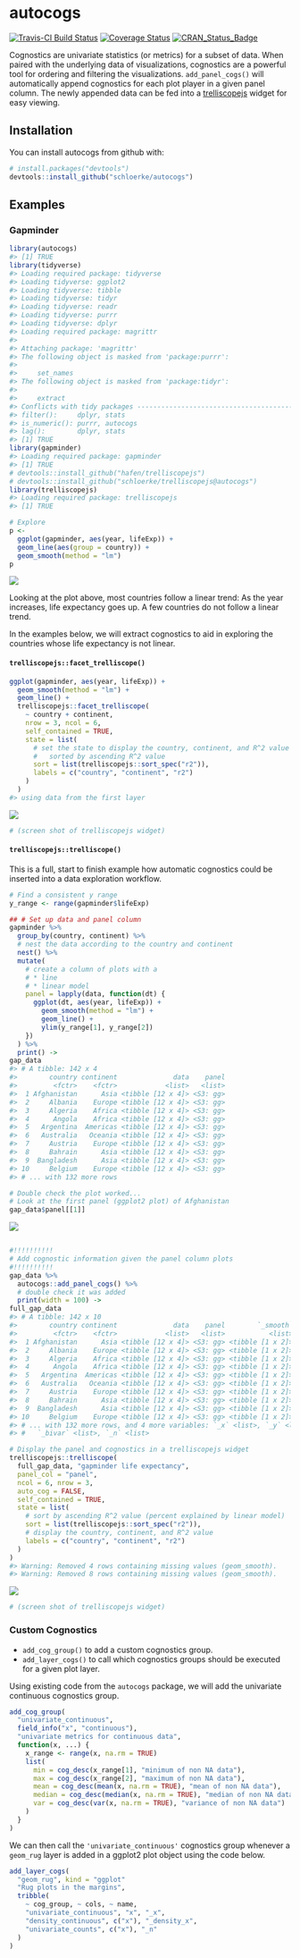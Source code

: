 
<!-- rmarkdown::render("README.Rmd") -->
<!-- README.md is generated from README.Rmd. Please edit that file -->
autocogs
========

[![Travis-CI Build Status](https://travis-ci.org/schloerke/autocogs.svg?branch=master)](https://travis-ci.org/schloerke/autocogs) [![Coverage Status](https://img.shields.io/codecov/c/github/schloerke/autocogs/master.svg)](https://codecov.io/github/schloerke/autocogs?branch=master) [![CRAN\_Status\_Badge](http://www.r-pkg.org/badges/version/autocogs)](https://cran.r-project.org/package=autocogs)

Cognostics are univariate statistics (or metrics) for a subset of data. When paired with the underlying data of visualizations, cognostics are a powerful tool for ordering and filtering the visualizations. `add_panel_cogs()` will automatically append cognostics for each plot player in a given panel column. The newly appended data can be fed into a [trelliscopejs](github.com/hafen/trelliscopejs) widget for easy viewing.

Installation
------------

You can install autocogs from github with:

``` r
# install.packages("devtools")
devtools::install_github("schloerke/autocogs")
```

Examples
--------

### Gapminder

``` r
library(autocogs)
#> [1] TRUE
library(tidyverse)
#> Loading required package: tidyverse
#> Loading tidyverse: ggplot2
#> Loading tidyverse: tibble
#> Loading tidyverse: tidyr
#> Loading tidyverse: readr
#> Loading tidyverse: purrr
#> Loading tidyverse: dplyr
#> Loading required package: magrittr
#>
#> Attaching package: 'magrittr'
#> The following object is masked from 'package:purrr':
#>
#>     set_names
#> The following object is masked from 'package:tidyr':
#>
#>     extract
#> Conflicts with tidy packages ----------------------------------------------
#> filter():     dplyr, stats
#> is_numeric(): purrr, autocogs
#> lag():        dplyr, stats
#> [1] TRUE
library(gapminder)
#> Loading required package: gapminder
#> [1] TRUE
# devtools::install_github("hafen/trelliscopejs")
# devtools::install_github("schloerke/trelliscopejs@autocogs")
library(trelliscopejs)
#> Loading required package: trelliscopejs
#> [1] TRUE

# Explore
p <-
  ggplot(gapminder, aes(year, lifeExp)) +
  geom_line(aes(group = country)) +
  geom_smooth(method = "lm")
p
```

![](man/figures/explore-1.png)

Looking at the plot above, most countries follow a linear trend: As the year increases, life expectancy goes up. A few countries do not follow a linear trend.

In the examples below, we will extract cognostics to aid in exploring the countries whose life expectancy is not linear.

#### `trelliscopejs::facet_trelliscope()`

``` r
ggplot(gapminder, aes(year, lifeExp)) +
  geom_smooth(method = "lm") +
  geom_line() +
  trelliscopejs::facet_trelliscope(
    ~ country + continent,
    nrow = 3, ncol = 6,
    self_contained = TRUE,
    state = list(
      # set the state to display the country, continent, and R^2 value
      #   sorted by ascending R^2 value
      sort = list(trelliscopejs::sort_spec("r2")),
      labels = c("country", "continent", "r2")
    )
  )
#> using data from the first layer
```

![](man/figures/facet_trelliscope-1.png)

``` r
# (screen shot of trelliscopejs widget)
```

#### `trelliscopejs::trelliscope()`

This is a full, start to finish example how automatic cognostics could be inserted into a data exploration workflow.

``` r
# Find a consistent y range
y_range <- range(gapminder$lifeExp)

## # Set up data and panel column
gapminder %>%
  group_by(country, continent) %>%
  # nest the data according to the country and continent
  nest() %>%
  mutate(
    # create a column of plots with a
    # * line
    # * linear model
    panel = lapply(data, function(dt) {
      ggplot(dt, aes(year, lifeExp)) +
        geom_smooth(method = "lm") +
        geom_line() +
        ylim(y_range[1], y_range[2])
    })
  ) %>%
  print() ->
gap_data
#> # A tibble: 142 x 4
#>        country continent              data    panel
#>         <fctr>    <fctr>            <list>   <list>
#>  1 Afghanistan      Asia <tibble [12 x 4]> <S3: gg>
#>  2     Albania    Europe <tibble [12 x 4]> <S3: gg>
#>  3     Algeria    Africa <tibble [12 x 4]> <S3: gg>
#>  4      Angola    Africa <tibble [12 x 4]> <S3: gg>
#>  5   Argentina  Americas <tibble [12 x 4]> <S3: gg>
#>  6   Australia   Oceania <tibble [12 x 4]> <S3: gg>
#>  7     Austria    Europe <tibble [12 x 4]> <S3: gg>
#>  8     Bahrain      Asia <tibble [12 x 4]> <S3: gg>
#>  9  Bangladesh      Asia <tibble [12 x 4]> <S3: gg>
#> 10     Belgium    Europe <tibble [12 x 4]> <S3: gg>
#> # ... with 132 more rows

# Double check the plot worked...
# Look at the first panel (ggplot2 plot) of Afghanistan
gap_data$panel[[1]]
```

![](man/figures/gapminder-1.png)

``` r

#!!!!!!!!!!
# Add cognostic information given the panel column plots
#!!!!!!!!!!
gap_data %>%
  autocogs::add_panel_cogs() %>%
  # double check it was added
  print(width = 100) ->
full_gap_data
#> # A tibble: 142 x 10
#>        country continent              data    panel        `_smooth`             `_lm`
#>         <fctr>    <fctr>            <list>   <list>           <list>            <list>
#>  1 Afghanistan      Asia <tibble [12 x 4]> <S3: gg> <tibble [1 x 2]> <tibble [1 x 19]>
#>  2     Albania    Europe <tibble [12 x 4]> <S3: gg> <tibble [1 x 2]> <tibble [1 x 19]>
#>  3     Algeria    Africa <tibble [12 x 4]> <S3: gg> <tibble [1 x 2]> <tibble [1 x 19]>
#>  4      Angola    Africa <tibble [12 x 4]> <S3: gg> <tibble [1 x 2]> <tibble [1 x 19]>
#>  5   Argentina  Americas <tibble [12 x 4]> <S3: gg> <tibble [1 x 2]> <tibble [1 x 19]>
#>  6   Australia   Oceania <tibble [12 x 4]> <S3: gg> <tibble [1 x 2]> <tibble [1 x 19]>
#>  7     Austria    Europe <tibble [12 x 4]> <S3: gg> <tibble [1 x 2]> <tibble [1 x 19]>
#>  8     Bahrain      Asia <tibble [12 x 4]> <S3: gg> <tibble [1 x 2]> <tibble [1 x 19]>
#>  9  Bangladesh      Asia <tibble [12 x 4]> <S3: gg> <tibble [1 x 2]> <tibble [1 x 19]>
#> 10     Belgium    Europe <tibble [12 x 4]> <S3: gg> <tibble [1 x 2]> <tibble [1 x 19]>
#> # ... with 132 more rows, and 4 more variables: `_x` <list>, `_y` <list>,
#> #   `_bivar` <list>, `_n` <list>

# Display the panel and cognostics in a trelliscopejs widget
trelliscopejs::trelliscope(
  full_gap_data, "gapminder life expectancy",
  panel_col = "panel",
  ncol = 6, nrow = 3,
  auto_cog = FALSE,
  self_contained = TRUE,
  state = list(
    # sort by ascending R^2 value (percent explained by linear model)
    sort = list(trelliscopejs::sort_spec("r2")),
    # display the country, continent, and R^2 value
    labels = c("country", "continent", "r2")
  )
)
#> Warning: Removed 4 rows containing missing values (geom_smooth).
#> Warning: Removed 8 rows containing missing values (geom_smooth).
```

![](man/figures/gapminder-2.png)

``` r
# (screen shot of trelliscopejs widget)
```

### Custom Cognostics

-   `add_cog_group()` to add a custom cognostics group.
-   `add_layer_cogs()` to call which cognostics groups should be executed for a given plot layer.

Using existing code from the `autocogs` package, we will add the univariate continuous cognostics group.

``` r
add_cog_group(
  "univariate_continuous",
  field_info("x", "continuous"),
  "univariate metrics for continuous data",
  function(x, ...) {
    x_range <- range(x, na.rm = TRUE)
    list(
      min = cog_desc(x_range[1], "minimum of non NA data"),
      max = cog_desc(x_range[2], "maximum of non NA data"),
      mean = cog_desc(mean(x, na.rm = TRUE), "mean of non NA data"),
      median = cog_desc(median(x, na.rm = TRUE), "median of non NA data"),
      var = cog_desc(var(x, na.rm = TRUE), "variance of non NA data")
    )
  }
)
```

We can then call the `'univariate_continuous'` cognostics group whenever a `geom_rug` layer is added in a ggplot2 plot object using the code below.

``` r
add_layer_cogs(
  "geom_rug", kind = "ggplot"
  "Rug plots in the margins",
  tribble(
    ~ cog_group, ~ cols, ~ name,
    "univariate_continuous", "x", "_x",
    "density_continuous", c("x"), "_density_x",
    "univariate_counts", c("x"), "_n"
  )
)
```

<!-- ## Connecting other plot objects

There are  -->
